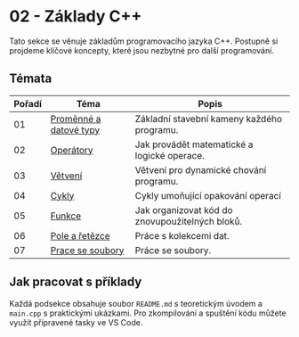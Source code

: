 # 02 - Základy C++

Tato sekce se věnuje základům programovacího jazyka C++. Postupně si projdeme klíčové koncepty, které jsou nezbytné pro další programování.

## Témata

| Pořadí | Téma | Popis  |
|-|-|-|
| 01 | [Proměnné a datové typy](./01-promenne-a-datove-typy/README.md) | Základní stavební kameny každého programu. |
| 02 | [Operátory](./02-operatory/README.md) | Jak provádět matematické a logické operace. |
| 03 | [Větvení](./03-vetveni/README.md) | Větvení pro dynamické chování programu. |
| 04 | [Cykly](./04-cykly/README.md) | Cykly umoňující opakování operací |
| 05 | [Funkce](./05-funkce/README.md) | Jak organizovat kód do znovupoužitelných bloků. |
| 06 | [Pole a řetězce](./06-pole-a-retezce/README.md) | Práce s kolekcemi dat. |
| 07 | [Prace se soubory](./07-prace-se-soubory/README.md) | Práce se soubory. |

## Jak pracovat s příklady

Každá podsekce obsahuje soubor `README.md` s teoretickým úvodem a `main.cpp` s praktickými ukázkami. Pro zkompilování a spuštění kódu můžete využít připravené tasky ve VS Code.